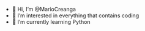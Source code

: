 - 👋 Hi, I’m @MarioCreanga
- 👀 I’m interested in everything that contains coding
- 🌱 I’m currently learning Python
<!---
MarioCreanga/MarioCreanga is a ✨ special ✨ repository because its `README.md` (this file) appears on your GitHub profile.
You can click the Preview link to take a look at your changes.
--->
